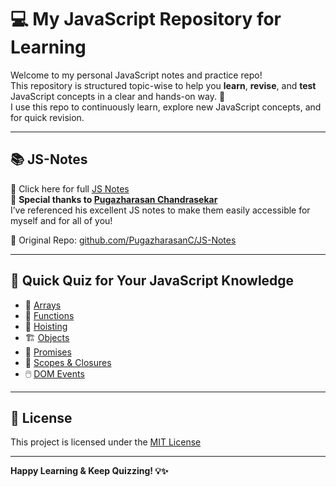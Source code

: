 # 💻 My JavaScript Repository for Learning

Welcome to my personal JavaScript notes and practice repo!  
This repository is structured topic-wise to help you **learn**, **revise**, and **test** JavaScript concepts in a clear and hands-on way. 🚀  
I use this repo to continuously learn, explore new JavaScript concepts, and for quick revision.

---

## 📚 JS-Notes

📎 Click here for full [JS Notes](JS-Notes/README.md)  
🙌 **Special thanks to [Pugazharasan Chandrasekar](https://github.com/PugazharasanC)**  
I’ve referenced his excellent JS notes to make them easily accessible for myself and for all of you!  

🔗 Original Repo: [github.com/PugazharasanC/JS-Notes](https://github.com/PugazharasanC/JS-Notes/tree/main)

---

## 🧠 Quick Quiz for Your JavaScript Knowledge

- 🧮 [Arrays](code-snippets/arrays.md)
- 🧠 [Functions](code-snippets/functions.md)
- 🧩 [Hoisting](code-snippets/hoisting.md)
- 🏗️ [Objects](code-snippets/objects.md)
- 🔄 [Promises](code-snippets/promises.md)
- 🧵 [Scopes & Closures](code-snippets/scopes&closures.md)
- 🖱️ [DOM Events](code-snippets/dom-events.md)

---

## 📄 License

This project is licensed under the [MIT License](LICENSE)

---

**Happy Learning & Keep Quizzing! 💡✨**

